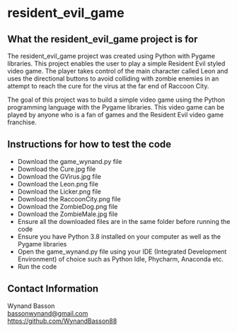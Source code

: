 # resident_evil_game
## What the resident_evil_game project is for
The resident_evil_game project was created using Python with Pygame libraries. This project enables the user to play a simple Resident Evil styled video game. 
The player takes control of the main character called Leon and uses the directional buttons to avoid colliding with zombie enemies in an attempt to reach the cure for the virus at the far end of Raccoon City.

The goal of this project was to build a simple video game using the Python programming language with the Pygame libraries. This video game can be played by anyone who is a fan of games and the Resident Evil video game franchise.

## Instructions for how to test the code
* Download the game_wynand.py file
* Download the Cure.jpg file
* Download the GVirus.jpg file
* Download the Leon.png file
* Download the Licker.png file
* Download the RaccoonCity.png file
* Download the ZombieDog.png file
* Download the ZombieMale.jpg file
* Ensure all the downloaded files are in the same folder before running the code
* Ensure you have Python 3.8 installed on your computer as well as the Pygame libraries
* Open the game_wynand.py file using your IDE (Integrated Development Environment) of choice such as Python Idle, Phycharm, Anaconda etc.
* Run the code

## Contact Information
Wynand Basson  
bassonwynand@gmail.com  
https://github.com/WynandBasson88
